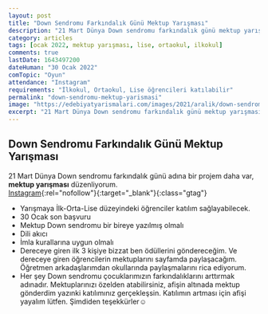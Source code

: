 ```yaml
---
layout: post
title: "Down Sendromu Farkındalık Günü Mektup Yarışması"
description: "21 Mart Dünya Down sendromu farkındalık günü mektup yarışması düzenleniyor."
category: articles
tags: [ocak 2022, mektup yarışması, lise, ortaokul, ilkokul]
comments: true
lastDate: 1643497200
dateHuman: "30 Ocak 2022"
comTopic: "Oyun"
attendance: "Instagram"
requirements: "İlkokul, Ortaokul, Lise öğrencileri katılabilir"
permalink: "down-sendromu-mektup-yarismasi"
image: "https://edebiyatyarismalari.com/images/2021/aralik/down-sendromu-mektup-yarismasi.jpg"
excerpt: "21 Mart Dünya Down sendromu farkındalık günü mektup yarışması düzenleniyor."
---
```


## Down Sendromu Farkındalık Günü Mektup Yarışması
21 Mart Dünya Down sendromu farkındalık günü adına bir projem daha var, **mektup yarışması** düzenliyorum.  
[Instagram](https://www.instagram.com/aysemelegim1/){:rel="nofollow"}{:target="_blank"}{:class="gtag"}  

- Yarışmaya İlk-Orta-Lise düzeyindeki öğrenciler katılım sağlayabilecek.
- 30 Ocak son başvuru
- Mektup Down sendromu bir bireye yazılmış olmalı
- Dili akıcı
- İmla kurallarına uygun olmalı
- Dereceye giren ilk 3 kişiye bizzat ben ödüllerini göndereceğim. Ve dereceye giren öğrencilerin mektuplarını sayfamda paylaşacağım. Öğretmen arkadaşlarımdan okullarında paylaşmalarını rica ediyorum.
- Her şey Down sendromu çocuklarımızın farkındalıklarını arttırmak adınadır. Mektuplarınızı özelden atabilirsiniz, afişin altınada mektup gönderdim yazınki katılımınız gerçekleşsin. Katılımın artması için afişi yayalım lütfen. Şimdiden teşekkürler☺️